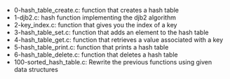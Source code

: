 * 0-hash_table_create.c: function that creates a hash table
* 1-djb2.c: hash function implementing the djb2 algorithm
* 2-key_index.c: function that gives you the index of a key
* 3-hash_table_set.c: function that adds an element to the hash table
* 4-hash_table_get.c: function that retrieves a value associated with a key
* 5-hash_table_print.c: function that prints a hash table
* 6-hash_table_delete.c: function that deletes a hash table
* 100-sorted_hash_table.c: Rewrite the previous functions using given data structures
